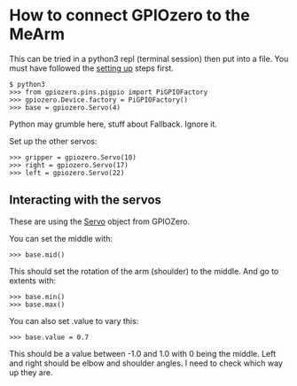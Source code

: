 # How to connect GPIOzero to the MeArm

This can be tried in a python3 repl (terminal session) then put into a file.
You must have followed the [setting up](preparing_the_pi.md) steps first.

    $ python3
    >>> from gpiozero.pins.pigpio import PiGPIOFactory
    >>> gpiozero.Device.factory = PiGPIOFactory()
    >>> base = gpiozero.Servo(4)
    
Python may grumble here, stuff about Fallback. Ignore it.

Set up the other servos:

    >>> gripper = gpiozero.Servo(10)
    >>> right = gpiozero.Servo(17)
    >>> left = gpiozero.Servo(22)
    
## Interacting with the servos

These are using the [Servo](https://gpiozero.readthedocs.io/en/stable/api_output.html#servo) object from GPIOZero. 

You can set the middle with:

    >>> base.mid()

This should set the rotation of the arm (shoulder) to the middle.
And go to extents with:

    >>> base.min()
    >>> base.max()
    
You can also set .value to vary this:

    >>> base.value = 0.7
    
This should be a value between -1.0 and 1.0 with 0 being the middle.
Left and right should be elbow and shoulder angles. I need to check which way up they are.
